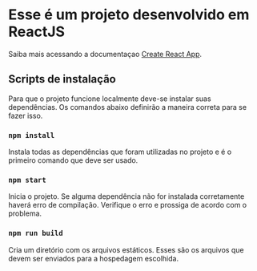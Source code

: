 # Esse é um projeto desenvolvido em ReactJS

Saiba mais acessando a documentaçao [Create React App](https://github.com/facebook/create-react-app).

## Scripts de instalação

Para que o projeto funcione localmente deve-se instalar suas dependências. Os comandos abaixo definirão a maneira correta para se fazer isso.

### `npm install`

Instala todas as dependências que foram utilizadas no projeto e é o primeiro comando que deve ser usado.

### `npm start`

Inicia o projeto. Se alguma dependência não for instalada corretamente haverá erro de compilação. Verifique o erro e prossiga de acordo com o problema.

### `npm run build`

Cria um diretório com os arquivos estáticos. Esses são os arquivos que devem ser enviados para a hospedagem escolhida. 


